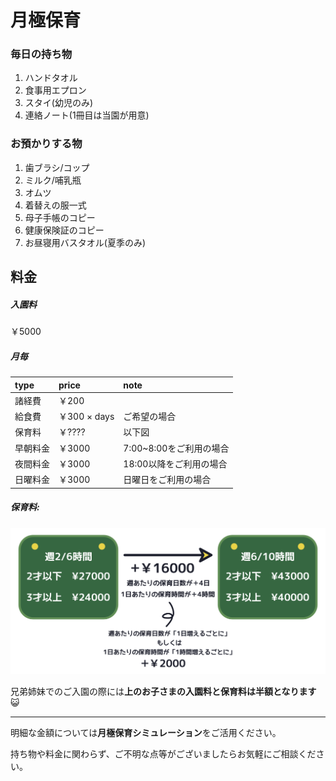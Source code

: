 # 月極保育

### 毎日の持ち物

1. ハンドタオル
2. 食事用エプロン
3. スタイ(幼児のみ)
4. 連絡ノート(1冊目は当園が用意)

### お預かりする物

1. 歯ブラシ/コップ
2. ミルク/哺乳瓶
3. オムツ
4. 着替えの服一式
5. 母子手帳のコピー
6. 健康保険証のコピー
7. お昼寝用バスタオル(夏季のみ)

## 料金

##### 入園料
￥5000

##### 月毎
|type|price|note|
|:--|:--|:--|
|諸経費|￥200||
|給食費|￥300 × days|ご希望の場合|
|保育料|￥????|以下図|
|早朝料金|￥3000|7:00~8:00をご利用の場合|
|夜間料金|￥3000|18:00以降をご利用の場合|
|日曜料金|￥3000|日曜日をご利用の場合|

##### 保育料:
![as?fetch=hast](../svg/month.fee.svg)

兄弟姉妹でのご入園の際には**上のお子さまの入園料と保育料は半額となります**😺

***

明細な金額については**月極保育シミュレーション**をご活用ください。

持ち物や料金に関わらず、ご不明な点等がございましたらお気軽にご相談ください。
